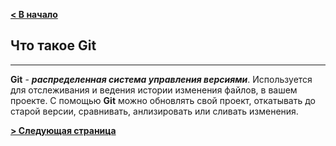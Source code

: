 [**< В начало**](./readme.md)

## Что такое Git

---

**Git** - ***распределенная система управления версиями***. Используется для отслеживания и ведения истории изменения файлов, в вашем проекте. С помощью **Git** можно обновлять свой проект, откатывать до старой версии, сравнивать, анлизировать или сливать изменения.


[**> Следующая страница**](./config.md)